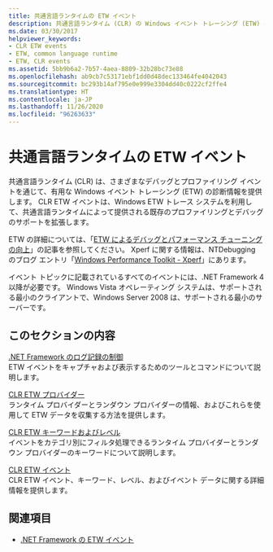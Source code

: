 ```yaml
---
title: 共通言語ランタイムの ETW イベント
description: 共通言語ランタイム (CLR) の Windows イベント トレーシング (ETW) イベントに関する概要とリンクをご覧ください。
ms.date: 03/30/2017
helpviewer_keywords:
- CLR ETW events
- ETW, common language runtime
- ETW, CLR events
ms.assetid: 5bb9b6a2-7b57-4aea-8809-32b28bc73e88
ms.openlocfilehash: ab9cb7c53171ebf1dd0d48dec133464fe4042043
ms.sourcegitcommit: bc293b14af795e0e999e3304dd40c0222cf2ffe4
ms.translationtype: HT
ms.contentlocale: ja-JP
ms.lasthandoff: 11/26/2020
ms.locfileid: "96263633"
---
```

# <a name="etw-events-in-the-common-language-runtime"></a>共通言語ランタイムの ETW イベント

共通言語ランタイム (CLR) は、さまざまなデバッグとプロファイリング イベントを通じて、有用な Windows イベント トレーシング (ETW) の診断情報を提供します。 CLR ETW イベントは、Windows ETW トレース システムを利用して、共通言語ランタイムによって提供される既存のプロファイリングとデバッグのサポートを拡張します。  
  
 ETW の詳細については、「[ETW によるデバッグとパフォーマンス チューニングの向上](/archive/msdn-magazine/2007/april/event-tracing-improve-debugging-and-performance-tuning-with-etw)」の記事を参照してください。 Xperf に関する情報は、NTDebugging のブログ エントリ「[Windows Performance Toolkit - Xperf](/archive/blogs/ntdebugging/windows-performance-toolkit-xperf)」にあります。  
  
 イベント トピックに記載されているすべてのイベントには、.NET Framework 4 以降が必要です。 Windows Vista オペレーティング システムは、サポートされる最小のクライアントで、Windows Server 2008 は、サポートされる最小のサーバーです。  
  
## <a name="in-this-section"></a>このセクションの内容  

 [.NET Framework のログ記録の制御](controlling-logging.md)  
 ETW イベントをキャプチャおよび表示するためのツールとコマンドについて説明します。  
  
 [CLR ETW プロバイダー](clr-etw-providers.md)  
 ランタイム プロバイダーとランダウン プロバイダーの情報、およびこれらを使用して ETW データを収集する方法を提供します。  
  
 [CLR ETW キーワードおよびレベル](clr-etw-keywords-and-levels.md)  
 イベントをカテゴリ別にフィルタ処理できるランタイム プロバイダーとランダウン プロバイダーのキーワードについて説明します。  
  
 [CLR ETW イベント](clr-etw-events.md)  
 CLR ETW イベント、キーワード、レベル、およびイベント データに関する詳細情報を提供します。  
  
## <a name="see-also"></a>関連項目

- [.NET Framework の ETW イベント](etw-events.md)
